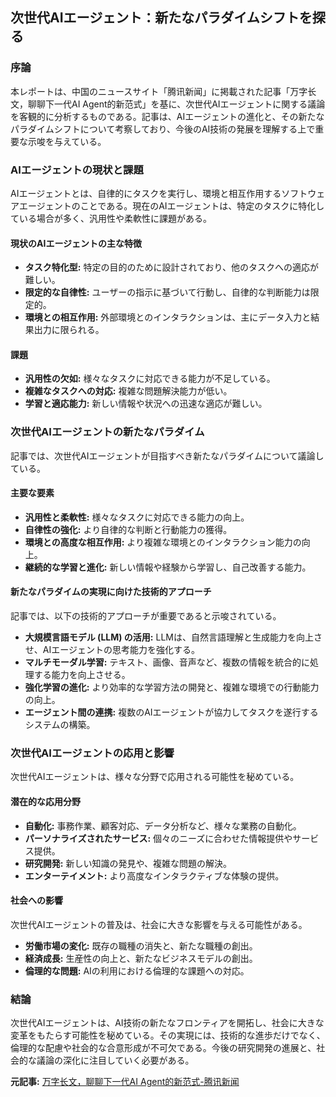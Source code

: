 ## 次世代AIエージェント：新たなパラダイムシフトを探る

### 序論

本レポートは、中国のニュースサイト「腾讯新闻」に掲載された記事「万字长文，聊聊下一代AI Agent的新范式」を基に、次世代AIエージェントに関する議論を客観的に分析するものである。記事は、AIエージェントの進化と、その新たなパラダイムシフトについて考察しており、今後のAI技術の発展を理解する上で重要な示唆を与えている。

### AIエージェントの現状と課題

AIエージェントとは、自律的にタスクを実行し、環境と相互作用するソフトウェアエージェントのことである。現在のAIエージェントは、特定のタスクに特化している場合が多く、汎用性や柔軟性に課題がある。

#### 現状のAIエージェントの主な特徴

* **タスク特化型:** 特定の目的のために設計されており、他のタスクへの適応が難しい。
* **限定的な自律性:** ユーザーの指示に基づいて行動し、自律的な判断能力は限定的。
* **環境との相互作用:** 外部環境とのインタラクションは、主にデータ入力と結果出力に限られる。

#### 課題

* **汎用性の欠如:** 様々なタスクに対応できる能力が不足している。
* **複雑なタスクへの対応:** 複雑な問題解決能力が低い。
* **学習と適応能力:** 新しい情報や状況への迅速な適応が難しい。

### 次世代AIエージェントの新たなパラダイム

記事では、次世代AIエージェントが目指すべき新たなパラダイムについて議論している。

#### 主要な要素

* **汎用性と柔軟性:** 様々なタスクに対応できる能力の向上。
* **自律性の強化:** より自律的な判断と行動能力の獲得。
* **環境との高度な相互作用:** より複雑な環境とのインタラクション能力の向上。
* **継続的な学習と進化:** 新しい情報や経験から学習し、自己改善する能力。

#### 新たなパラダイムの実現に向けた技術的アプローチ

記事では、以下の技術的アプローチが重要であると示唆されている。

* **大規模言語モデル (LLM) の活用:** LLMは、自然言語理解と生成能力を向上させ、AIエージェントの思考能力を強化する。
* **マルチモーダル学習:** テキスト、画像、音声など、複数の情報を統合的に処理する能力を向上させる。
* **強化学習の進化:** より効率的な学習方法の開発と、複雑な環境での行動能力の向上。
* **エージェント間の連携:** 複数のAIエージェントが協力してタスクを遂行するシステムの構築。

### 次世代AIエージェントの応用と影響

次世代AIエージェントは、様々な分野で応用される可能性を秘めている。

#### 潜在的な応用分野

* **自動化:** 事務作業、顧客対応、データ分析など、様々な業務の自動化。
* **パーソナライズされたサービス:** 個々のニーズに合わせた情報提供やサービス提供。
* **研究開発:** 新しい知識の発見や、複雑な問題の解決。
* **エンターテイメント:** より高度なインタラクティブな体験の提供。

#### 社会への影響

次世代AIエージェントの普及は、社会に大きな影響を与える可能性がある。

* **労働市場の変化:** 既存の職種の消失と、新たな職種の創出。
* **経済成長:** 生産性の向上と、新たなビジネスモデルの創出。
* **倫理的な問題:** AIの利用における倫理的な課題への対応。

### 結論

次世代AIエージェントは、AI技術の新たなフロンティアを開拓し、社会に大きな変革をもたらす可能性を秘めている。その実現には、技術的な進歩だけでなく、倫理的な配慮や社会的な合意形成が不可欠である。今後の研究開発の進展と、社会的な議論の深化に注目していく必要がある。


**元記事:** [万字长文，聊聊下一代AI Agent的新范式-腾讯新闻](https://news.qq.com/rain/a/20250325A0766U00)